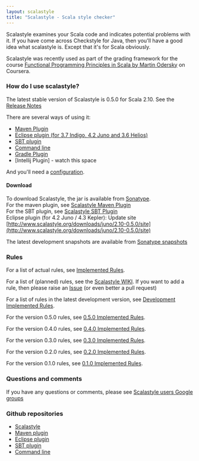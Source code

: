 ```yaml
---
layout: scalastyle
title: "Scalastyle - Scala style checker"
---
```


Scalastyle examines your Scala code and indicates potential problems with it. If you have come across Checkstyle for Java,
then you'll have a good idea what scalastyle is. Except that it's for Scala obviously.

Scalastyle was recently used as part of the grading framework for the course [Functional Programming Principles in Scala by Martin Odersky](https://www.coursera.org/course/progfun) on Coursera.

### How do I use scalastyle?

The latest stable version of Scalastyle is 0.5.0 for Scala 2.10. See the [Release Notes](release-notes.html)

There are several ways of using it:

 * [Maven Plugin](maven.html)
 * [Eclipse plugin (for 3.7 Indigo, 4.2 Juno and 3.6 Helios)](eclipse-index.html)
 * [SBT plugin](sbt.html)
 * [Command line](command-line.html)
 * [Gradle Plugin](https://github.com/MansurAshraf/gradle-scalastyle-plugin)
 * [Intellij Plugin] - watch this space

And you'll need a [configuration](configuration.html).

#### Download

To download Scalastyle, the jar is available from [Sonatype](https://oss.sonatype.org/content/repositories/releases/org/scalastyle/scalastyle_2.10).
<br/>
For the maven plugin, see [Scalastyle Maven Plugin](maven.html)
<br/>
For the SBT plugin, see [Scalastyle SBT Plugin](sbt.html)
<br/>
Eclipse plugin (for 4.2 Juno / 4.3 Kepler): Update site [http://www.scalastyle.org/downloads/juno/2.10-0.5.0/site](http://www.scalastyle.org/downloads/juno/2.10-0.5.0/site)

The latest development snapshots are available from [Sonatype snapshots](https://oss.sonatype.org/content/repositories/snapshots/org/scalastyle/)

### Rules

For a list of actual rules, see [Implemented Rules](rules-0.5.0.html).

For a list of (planned) rules, see the [Scalastyle WIKI](https://github.com/scalastyle/scalastyle/wiki).
If you want to add a rule, then please raise an [Issue](https://github.com/scalastyle/scalastyle/issues) (or even better a pull request)

For a list of rules in the latest development version, see [Development Implemented Rules](rules-dev.html).

For the version 0.5.0 rules, see [0.5.0 Implemented Rules](rules-0.5.0.html).

For the version 0.4.0 rules, see [0.4.0 Implemented Rules](rules-0.4.0.html).

For the version 0.3.0 rules, see [0.3.0 Implemented Rules](rules-0.3.0.html).

For the version 0.2.0 rules, see [0.2.0 Implemented Rules](rules-0.2.0.html).

For the version 0.1.0 rules, see [0.1.0 Implemented Rules](rules-0.1.0.html).

### Questions and comments

If you have any questions or comments, please see [Scalastyle users Google groups](https://groups.google.com/forum/#!forum/scalastyle-users)

### Github repositories

 * [Scalastyle](https://github.com/scalastyle/scalastyle)
 * [Maven plugin](https://github.com/scalastyle/scalastyle-maven-plugin)
 * [Eclipse plugin](https://github.com/scalastyle/scalastyle-plugin)
 * [SBT plugin](https://github.com/scalastyle/scalastyle-sbt-plugin)
 * [Command line](https://github.com/scalastyle/scalastyle-batch)

